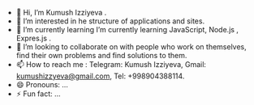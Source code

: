 - 👋 Hi, I’m Kumush Izziyeva .
- 👀 I’m interested in he structure of applications and sites.
- 🌱 I’m currently learning I’m currently learning JavaScript, Node.js , Expres.js .
- 💞️ I’m looking to collaborate on with people who work on themselves, find their own problems and find solutions to them.
- 📫 How to reach me : Telegram: Kumush Izziyeva, Gmail: kumushizzyeva@gmail.com, Tel: +998904388114.
- 😄 Pronouns: ...
- ⚡ Fun fact: ...

<!---
Kumush-2010/Kumush-2010 is a ✨ special ✨ repository because its `README.md` (this file) appears on your GitHub profile.
You can click the Preview link to take a look at your changes.
--->
